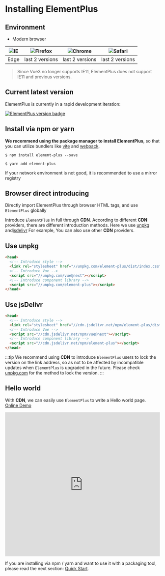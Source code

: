 # Installing ElementPlus

## Environment

- Modern browser

| ![IE](https://cdn.jsdelivr.net/npm/@browser-logos/edge/edge_32x32.png) | ![Firefox](https://cdn.jsdelivr.net/npm/@browser-logos/firefox/firefox_32x32.png) | ![Chrome](https://cdn.jsdelivr.net/npm/@browser-logos/chrome/chrome_32x32.png) | ![Safari](https://cdn.jsdelivr.net/npm/@browser-logos/safari/safari_32x32.png) |
| --- | --- | --- | --- |
| Edge | last 2 versions | last 2 versions | last 2 versions |

> Since Vue3 no longer supports IE11, ElementPlus does not support IE11 and previous
versions.

## Current latest version

ElementPlus is currently in a rapid development iteration:

[![ElementPlus version badge](https://img.shields.io/npm/v/element-plus.svg?style=flat-square)](https://www.npmjs.org/package/element-plus)

## Install via npm or yarn

**We recommend using the package manager to install ElementPlus**,
so that you can utilize bundlers like [vite](https://vitejs.dev) and
[webpack](https://webpack.js.org/).

```shell
$ npm install element-plus --save
```

```shell
$ yarn add element-plus
```

If your network environment is not good, it is recommended to use a mirror registry

## Browser direct introducing

Directly import ElementPlus through browser HTML tags, and use `ElementPlus` globally

Introduce `ElementPlus` in full through **CDN**. According to different **CDN**
providers, there are different introduction methods. Here we use
[unpkg](https://unpkg.com) and[jsdelivr](https://jsdelivr.com) For example,
You can also use other **CDN** providers.

## Use unpkg

```html
<head>
  <!-- Introduce style -->
  <link rel="stylesheet" href="//unpkg.com/element-plus/dist/index.css">
  <!-- Introduce Vue -->
  <script src="//unpkg.com/vue@next"></script>
  <!-- Introduce component library -->
  <script src="//unpkg.com/element-plus"></script>
</head>
```

## Use jsDelivr

```html
<head>
  <!-- Introduce style -->
  <link rel="stylesheet" href="//cdn.jsdelivr.net/npm/element-plus/dist/index.css">
  <!-- Introduce Vue -->
  <script src="//cdn.jsdelivr.net/npm/vue@next"></script>
  <!-- Introduce component library -->
  <script src="//cdn.jsdelivr.net/npm/element-plus"></script>
</head>
```

:::tip
We recommend using **CDN** to introduce `ElementPlus` users to lock the version
on the link address, so as not to be affected by incompatible updates when `ElementPlus`
is upgraded in the future. Please check [unpkg.com](https://unpkg.com) for
the method to lock the version.
:::

## Hello world

With **CDN**, we can easily use `ElementPlus` to
write a Hello world page. [Online Demo](https://codepen.io/iamkun/pen/YzWMaVr)

<iframe height="469" style="width: 100%;" scrolling="no" title="YzWMaVr" src="https://codepen.io/iamkun/embed/YzWMaVr?height=469&theme-id=light&default -tab=html,result" frameborder="no" loading="lazy" allowtransparency="true" allowfullscreen="true">
  See the Pen <a href='https://codepen.io/iamkun/pen/YzWMaVr'>YzWMaVr</a> by iamkun
  (<a href='https://codepen.io/iamkun'>@iamkun</a>) on <a href='https://codepen.io'>CodePen</a>.
</iframe>

If you are installing via npm / yarn and want to use it with
a packaging tool, please read the
next section: [Quick Start](/#/en-US/component/quickstart).
